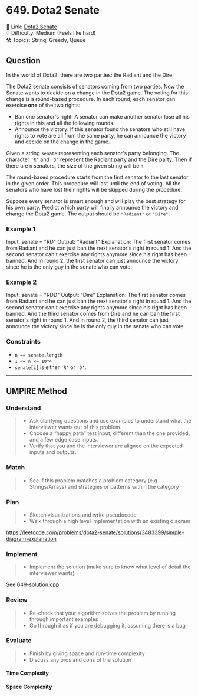 # 649. Dota2 Senate

🔗 Link: [Dota2 Senate](https://leetcode.com/problems/dota2-senate/description)<br>
💡 Difficulty: Medium (Feels like hard)<br>
🛠️ Topics: String, Greedy, Queue<br>

## Question

In the world of Dota2, there are two parties: the Radiant and the Dire.

The Dota2 senate consists of senators coming from two parties. Now the Senate wants to decide on a change in the Dota2 game. The voting for this change is a round-based procedure. In each round, each senator can exercise **one** of the two rights:

* Ban one senator's right: A senator can make another senator lose all his rights in this and all the following rounds.
* Announce the victory: If this senator found the senators who still have rights to vote are all from the same party, he can announce the victory and decide on the change in the game.

Given a string `senate` representing each senator's party belonging. The character `'R'` and `'D'` represent the Radiant party and the Dire party. Then if there are `n` senators, the size of the given string will be `n`.

The round-based procedure starts from the first senator to the last senator in the given order. This procedure will last until the end of voting. All the senators who have lost their rights will be skipped during the procedure.

Suppose every senator is smart enough and will play the best strategy for his own party. Predict which party will finally announce the victory and change the Dota2 game. The output should be `"Radiant"` or `"Dire"`.

### Example 1

Input: senate = "RD"
Output: "Radiant"
Explanation: 
The first senator comes from Radiant and he can just ban the next senator's right in round 1. 
And the second senator can't exercise any rights anymore since his right has been banned. 
And in round 2, the first senator can just announce the victory since he is the only guy in the senate who can vote.

### Example 2

Input: senate = "RDD"
Output: "Dire"
Explanation: 
The first senator comes from Radiant and he can just ban the next senator's right in round 1. 
And the second senator can't exercise any rights anymore since his right has been banned. 
And the third senator comes from Dire and he can ban the first senator's right in round 1. 
And in round 2, the third senator can just announce the victory since he is the only guy in the senate who can vote.

### Constraints

* `n == senate.length`
* `1 <= n <= 10^4`
* `senate[i]` is either `'R'` or `'D'`.

---

## UMPIRE Method

### Understand

> - Ask clarifying questions and use examples to understand what the interviewer wants out of this problem.
> - Choose a “happy path” test input, different than the one provided, and a few edge case inputs. 
> - Verify that you and the interviewer are aligned on the expected inputs and outputs.

### Match
> - See if this problem matches a problem category (e.g. Strings/Arrays) and strategies or patterns within the category

### Plan
> - Sketch visualizations and write pseudocode
> - Walk through a high level implementation with an existing diagram

https://leetcode.com/problems/dota2-senate/solutions/3483399/simple-diagram-explanation

### Implement
> - Implement the solution (make sure to know what level of detail the interviewer wants)

See 649-solution.cpp

### Review
> - Re-check that your algorithm solves the problem by running through important examples
> - Go through it as if you are debugging it, assuming there is a bug

### Evaluate
> - Finish by giving space and run-time complexity
> - Discuss any pros and cons of the solution

#### Time Complexity

#### Space Complexity